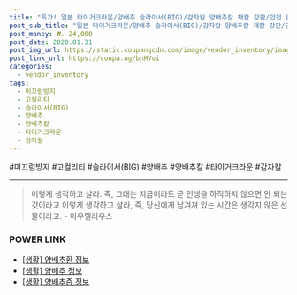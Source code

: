 ```yaml
--- 
title: "특가! 일본 타이거크라운/양배추 슬라이서(BIG)/감자칼 양배추칼 채칼 강판/안전 홀더/미끄럼방지..." 
post_sub_title: "일본 타이거크라운/양배추 슬라이서(BIG)/감자칼 양배추칼 채칼 강판/안전 홀더/미끄럼방지 처리/고컬리티" 
post_money: ₩. 24,000 
post_date: 2020.01.31 
post_img_url: https://static.coupangcdn.com/image/vendor_inventory/images/2017/05/17/16/7/04d84643-8e92-48d1-a773-24d4c0e93d5b.jpg 
post_link_url: https://coupa.ng/bnHVoi 
categories: 
  - vendor_inventory 
tags: 
  - 미끄럼방지 
  - 고컬리티 
  - 슬라이서(BIG) 
  - 양배추 
  - 양배추칼 
  - 타이거크라운 
  - 감자칼 
--- 
```

  #미끄럼방지 #고컬리티 #슬라이서(BIG) #양배추 #양배추칼 #타이거크라운 #감자칼 
<hr> 

> 이렇게 생각하고 살라. 즉, 그대는 지금이라도 곧 인생을 하직하지 않으면 안 되는 것이라고 이렇게 생각하고 살라, 즉, 당신에게 남겨져 있는 시간은 생각지 않은 선물이라고. - 아우렐리우스 


### POWER LINK

* <a href="https://blog.naver.com/santokki14/221766334085" target="_blank"> [생활] 양배추환 정보 </a>
* <a href="https://blog.naver.com/fash111/221768569300" target="_blank"> [생활] 양배추 정보 </a>
* <a href="https://blog.naver.com/santokki14/221768468575" target="_blank"> [생활] 양배추즙 정보 </a>
